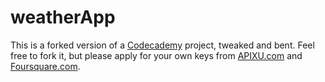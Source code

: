 # weatherApp
This is a forked version of a [Codecademy](https://www.codecademy.com/learn) project, tweaked and bent. Feel free to fork it, but please apply for your own keys from [APIXU.com](https://www.apixu.com/) and [Foursquare.com](https://foursquare.com/).

